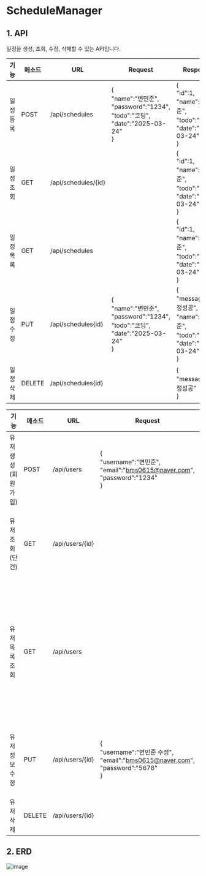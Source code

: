 # ScheduleManager

## 1. API
일정을 생성, 조회, 수정, 삭제할 수 있는 API입니다.

|기능|메소드|URL|Request|Response|
|------|---|---|---|------|
|일정등록|POST|/api/schedules|{<br/>"name":"변민준",<br/>"password":"1234",<br/>"todo":"코딩",<br/>"date":"2025-03-24"<br/>}|{<br/>"id":1,<br/>"name":"변민준",<br/>"todo":"코딩",<br/>"date":"2025-03-24"<br/>}|
|일정조회|GET|/api/schedules/{id}| |{<br/>"id":1,<br/>"name":"변민준",<br/>"todo":"코딩",<br/>"date":"2025-03-24"<br/>}|
|일정목록|GET|/api/schedules| |{<br/>"id":1,<br/>"name":"변민준",<br/>"todo":"코딩",<br/>"date":"2025-03-24"<br/>}|
|일정수정|PUT|/api/schedules{id}|{<br/>"name":"변민준",<br/>"password":"1234",<br/>"todo":"코딩",<br/>"date":"2025-03-24"<br/>}|{<br/>"message":"수정성공",<br/>"name":"변민준",<br/>"todo":"코딩",<br/>"date":"2025-03-24"<br/>}|
|일정삭제|DELETE|/api/schedules{id}| |{<br/>"message":"수정성공"<br/>}|

|기능|메소드|URL|Request|Response|
|------|---|---|---|------|
|유저 생성 (회원가입)|POST|/api/users|{<br/>"username":"변민준",<br/>"email":"bms0615@naver.com",<br/>"password":"1234"<br/>}|{<br/>"id":1,<br/>"username":"변민준",<br/>"email":"bms0615@naver.com",<br/>"createdAt":"2025-03-24 12:00:00",<br/>"updatedAt":"2025-03-24 12:00:00"<br/>}|
|유저 조회 (단건)|GET|/api/users/{id}| |{<br/>"id":1,<br/>"username":"변민준",<br/>"email":"bms0615@naver.com",<br/>"createdAt":"2025-03-24 12:00:00",<br/>"updatedAt":"2025-03-24 12:00:00"<br/>}|
|유저 목록 조회|GET|/api/users| |[{<br/>"id":1,<br/>"username":"변민준",<br/>"email":"bms0615@naver.com",<br/>"createdAt":"2025-03-24 12:00:00",<br/>"updatedAt":"2025-03-24 12:00:00"<br/>},<br/>{<br/>"id":2,<br/>"username":"홍길동",<br/>"email":"hong@example.com",<br/>"createdAt":"2025-03-24 12:10:00",<br/>"updatedAt":"2025-03-24 12:10:00"<br/>}]|
|유저 정보 수정|PUT|/api/users/{id}|{<br/>"username":"변민준 수정",<br/>"email":"bms0615@naver.com",<br/>"password":"5678"<br/>}|{<br/>"id":1,<br/>"username":"변민준 수정",<br/>"email":"bms0615@naver.com",<br/>"createdAt":"2025-03-24 12:00:00",<br/>"updatedAt":"2025-03-24 12:30:00"<br/>}|
|유저 삭제|DELETE|/api/users/{id}| |{<br/>"message":"유저 삭제 성공"<br/>}|


 
## 2. ERD
![image](https://github.com/user-attachments/assets/4b453e2d-bc50-46e2-a8d1-f064c3a097e1)
